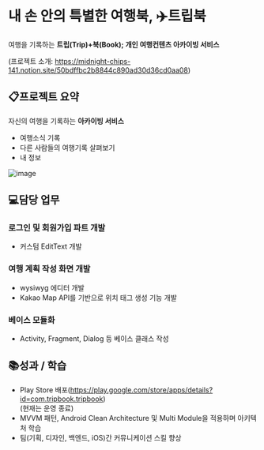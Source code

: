 # 내 손 안의 특별한 여행북, ✈️트립북
여행을 기록하는 **트립(Trip)+북(Book); 개인 여행컨텐츠 아카이빙 서비스**

(프로젝트 소개: https://midnight-chips-141.notion.site/50bdffbc2b8844c890ad30d36cd0aa08)
## 📋프로젝트 요약
자신의 여행을 기록하는 **아카이빙 서비스**

- 여행소식 기록
- 다른 사람들의 여행기록 살펴보기
- 내 정보
  
![image](https://github.com/user-attachments/assets/eb2103c5-2c1c-4641-bc0b-1dddd161219c)

## 💻담당 업무
### 로그인 및 회원가입 파트 개발

- 커스텀 EditText 개발

### 여행 계획 작성 화면 개발

- wysiwyg 에디터 개발
- Kakao Map API를 기반으로 위치 태그 생성 기능 개발

### 베이스 모듈화

- Activity, Fragment, Dialog 등 베이스 클래스 작성


## 📚성과 / 학습
- Play Store 배포(https://play.google.com/store/apps/details?id=com.tripbook.tripbook)     
   (현재는 운영 종료)
- MVVM 패턴, Android Clean Architecture 및 Multi Module을 적용하며 아키텍처 학습
- 팀(기획, 디자인, 백엔드, iOS)간 커뮤니케이션 스킬 향상
